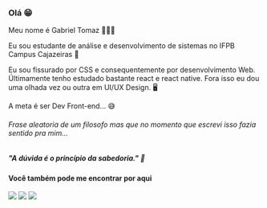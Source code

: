 ### Olá 😁

Meu nome é Gabriel Tomaz 👨🏾‍💻

Eu sou estudante de análise e desenvolvimento de sistemas no IFPB Campus Cajazeiras 🏫

Eu sou fissurado por CSS e consequentemente por desenvolvimento Web. Últimamente tenho estudado bastante react e react native. Fora isso eu dou uma olhada vez ou outra em UI/UX Design. 🖥

A meta é ser Dev Front-end... 😅

###### Frase aleatoria de um filosofo mas que no momento que escrevi isso fazia sentido pra mim...

##### <i>"A dúvida é o princípio da sabedoria." </i>🤯

#### Você também pode me encontrar por aqui

[<img src="https://img.shields.io/badge/twitter-%231DA1F2.svg?&style=for-the-badge&logo=twitter&logoColor=white" />](https://twitter.com/Negoh_jpg) [<img src="https://img.shields.io/badge/linkedin-%230077B5.svg?&style=for-the-badge&logo=linkedin&logoColor=white" />](https://www.linkedin.com/in/gabriel-tomaz-35172a1a4/) [<img src = "https://img.shields.io/badge/instagram-%23E4405F.svg?&style=for-the-badge&logo=instagram&logoColor=white">](https://www.instagram.com/negoh.css/)
